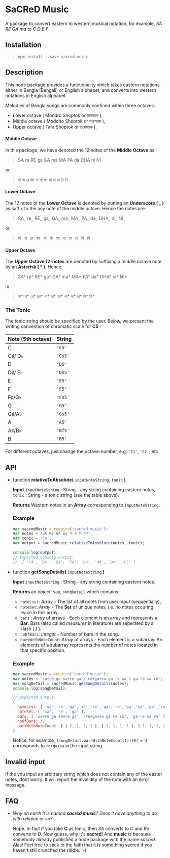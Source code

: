 # SaCReD Music 
A package to convert eastern to western musical notation, for example, *SA RE GA ma* to *C D E F*.  

## Installation 
> `npm install --save sacred-music`

## Description
This node package provides a functionality which takes eastern notations either in Bangla (Bengali) or English alphabet, and converts into western notations in English alphabet. 

Melodies of Bangla songs are commonly confined within three octaves:
- Lower octave ( Mondro Shoptok or মন্দ্রসপ্তক ), 
- Middle octave ( Moddho Shoptok or মধ্যসপ্তক ), 
- Upper octave ( Tara Shoptok or তারাসপ্তক ). 

#### Middle Octave
In this package, we have denoted the 12 notes of the __Middle Octave__ as:
  >    SA re RE ga GA ma MA PA da DHA ni NI

  or 

  > সা ঋ রে জ্ঞা গা মা হ্মা পা দা ধা ণি নি

#### Lower Octave 
The 12 notes of the __Lower Octave__ is denoted by putting an __Underscore ( _ )__ as suffix to the any note of the middle octave. Hence the notes are:
  >    SA_ re_ RE_ ga_ GA_ ma_ MA_ PA_ da_ DHA_ ni_ NI_

  or 

  > সা_ ঋ_ রে_ জ্ঞা_ গা_ মা_ হ্মা_ পা_ দা_ ধা_ ণি_ নি_

  #### Upper Octave
  The __Upper Octave 12-notes__ are denoted by suffixing a middle octave note by an __Asterisk ( * )__. Hence:
  
  > SA* re* RE* ga* GA* ma* MA* PA* da* DHA* ni* NI*

  or 

  > সা* ঋ* রে* জ্ঞা* গা* মা* হ্মা* পা* দা* ধা* ণি* নি*
  
  ### The Tonic
  The tonic string should be specified by the user. Below, we present the writing convention of chromatic scale for __C5__ :
  
  
| Note (5th octave)  | String |
| ----- | ------ |
| C  | `'C5'`  |
| C♯/ D♭  | `'Cs5'`  |
| D  | `'D5'`  |
| D♯/ E♭  | `'Ds5'`  |
| E  | `'E5'`  |
| F  | `'F5'`  |
| F♯/G♭  | `'Fs5'`  |
| G  | `'G5'`  |
| G♯/A♭  | `'Gs5'`  |
| A  | `'A5'`  |
| A♯/B♭  | `'Bf5'`  |
| B  | `'B5'` |

For different octaves, just change the octave-number, e.g. `'C1'`, `'C2'`, etc.  

  

## API 
-   function __relativeToAbsolute(__ `inputNoteString`, `tonic` __)__
      
      __Input__ `inputNoteString` : String - any string containing eastern notes, `tonic` : String - a tonic string (see the table above).
      
      __Returns__ Western notes in an __Array__ corresponding to `inputNoteString`.
    ### Example
    ```js
    var sacredMusic = require('sacred-music');
    var notes = 'SA RE GA ma পা ধা নি সা*';
    var tonic = 'C4';
    var output = sacredMusic.relativeToAbsolute(notes, tonic);
        
    console.log(output);
    // Expected console-output:
    //  [ 'C4', 'D4', 'E4', 'F4', 'G4', 'A4', 'B4', 'C5' ]
    ```



- function __getSongDetails(__ `inputNoteString` __)__

    __Input__ `inputNoteString` : String - any string containing eastern notes.

    __Returns__ an *object*, say, `songDetail` which contains:
    - `noteList`: *Array* - The list of all notes from user input (sequentially), 
    - `noteSet`: *Array* - The __Set__ of unique notes, i.e. no notes occuring twice in this array,
    - `bars` : *Array* of arrays - Each element is an array and represents a **Bar**. Bars (also called *measures* in literature) are seperated by a slash ( **/** ). 
    - `noOfBars`: *Integer* - Number of bars in the song.
    - `barsWithNoteCount`: *Array* of arrays - Each element is a subarray. An elements of a subarray represents the number of notes located in that specific position.

  ### Example
  ```js
  var sacredMusic = require('sacred-music');
  var notes = 'sa+re ga sa+re ga / re+ga+sa ga re sa / ga re sa re';
  var songDetail = sacredMusic.getSongDetails(notes);
  console.log(songDetail);

  // expected output:
  { 
    noteList: [ 'sa','re','ga','sa','re','ga','re','ga','sa','ga','re','sa','ga','re','sa','re' ],
    noteSet: [ 'sa', 're', 'ga' ],
    bars: [ 'sa+re ga sa+re ga', 're+ga+sa ga re sa', 'ga re sa re' ],
    noOfBars: 3,
    barsWithNoteCount: [ [ 2, 1, 2, 1 ], [ 3, 1, 1, 1 ], [ 1, 1, 1, 1 ] ] 
  }
  ```
  Notice, for example, `(songDetail.barsWithNoteCount[1])[0] = 3` corresponds to `re+ga+sa` in the input string.


## Invalid input
  If the you input an arbitrary string which does not contain any of the easter notes, dont worry. It will report the invalidity of the note with an error message.  

    
## FAQ
- *Why on earth it is named __sacred music__? Does it have anything to do with religion or so?*

  Nope. In fact if you take __C__ as tonic, then *SA* converts to *C* and *Re* converts to *D*. Now guess, why it's __sacred__! 
  And __music__ is because somebody already published a node package with the name *sacred*. Alas!
  Feel free to stick to the faith that it *is* something sacred if you haven't still crunched the riddle. ;-) 
